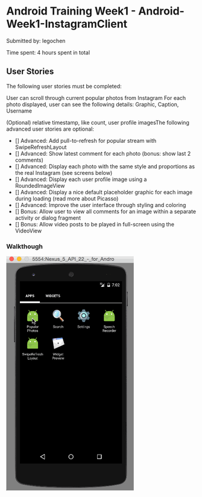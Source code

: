 # Android Training Week1 - Android-Week1-InstagramClient

Submitted by: legochen

Time spent: 4 hours spent in total

## User Stories

The following user stories must be completed:

User can scroll through current popular photos from Instagram
For each photo displayed, user can see the following details:
Graphic, Caption, Username

(Optional) relative timestamp, like count, user profile imagesThe following advanced user stories are optional:
* [] Advanced: Add pull-to-refresh for popular stream with SwipeRefreshLayout
* [] Advanced: Show latest comment for each photo (bonus: show last 2 comments)
* [] Advanced: Display each photo with the same style and proportions as the real Instagram (see screens below)
* [] Advanced: Display each user profile image using a RoundedImageView
* [] Advanced: Display a nice default placeholder graphic for each image during loading (read more about Picasso)
* [] Advanced: Improve the user interface through styling and coloring
* [] Bonus: Allow user to view all comments for an image within a separate activity or dialog fragment
* [] Bonus: Allow video posts to be played in full-screen using the VideoView

### Walkthough
![Video Walkthrough](week1.gif)
